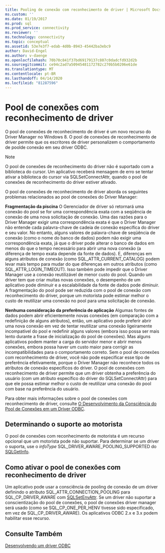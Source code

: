 ```yaml
---
title: Pooling de conexão com reconhecimento de driver | Microsoft Docs
ms.custom: ''
ms.date: 01/19/2017
ms.prod: sql
ms.prod_service: connectivity
ms.reviewer: ''
ms.technology: connectivity
ms.topic: conceptual
ms.assetid: 53e7e3f7-edab-4d0b-8943-45442ba3ebc9
author: David-Engel
ms.author: v-daenge
ms.openlocfilehash: 70b70c841f37bd69179137c807c0dadcfd932d2b
ms.sourcegitcommit: ce94c2ad7a50945481172782c270b5b0206e61de
ms.translationtype: MT
ms.contentlocale: pt-BR
ms.lasthandoff: 04/14/2020
ms.locfileid: "81287596"
---
```

# <a name="driver-aware-connection-pooling"></a>Pool de conexões com reconhecimento de driver
O pool de conexões de reconhecimento de driver é um novo recurso do Driver Manager no Windows 8. O pool de conexões de reconhecimento de driver permite que os escritores de driver personalizem o comportamento de poolde conexão em seu driver ODBC.  
  
> [!NOTE]  
>  O pool de conexões de reconhecimento do driver não é suportado com a biblioteca do cursor. Um aplicativo receberá mensagem de erro se tentar ativar a biblioteca do cursor via SQLSetConnectAttr, quando o pool de conexões de reconhecimento do driver estiver ativado.  
  
 O pool de conexões de reconhecimento de driver aborda os seguintes problemas relacionados ao pool de conexões do Driver Manager:  
  
 **Fragmentação da piscina** O Gerenciador de driver só retornará uma conexão do pool se for uma correspondência exata com a seqüência de conexão de uma nova solicitação de conexão.  Uma das razões para o Driver Manager exigir uma correspondência exata é que o Driver Manager não entende cada palavra-chave de cadeia de conexão específica do driver e seu valor.  No entanto, alguns valores de palavra-chave de seqüência de conexão (como o nome do banco de dados) podem não exigir uma correspondência exata, já que o driver pode alterar o banco de dados em menos do que o tempo necessário para abrir uma nova conexão (a diferença de tempo exata depende da fonte de dados). E, diferenças em alguns atributos de conexão (como SQL_ATTR_CURRENT_CATALOG) podem levar mais tempo para mudar do que diferenças em outros atributos (como SQL_ATTR_LOGIN_TIMEOUT). Isso também pode impedir que o Driver Manager use a conexão reutilizável de menor custo do pool. Quando um driver tem que criar muitas novas conexões, o desempenho de um aplicativo pode diminuir e a escalabilidade da fonte de dados pode diminuir. A fragmentação do pool pode ser reduzida com o pool de conexão com reconhecimento do driver, porque um motorista pode estimar melhor o custo de reutilizar uma conexão no pool para uma solicitação de conexão.  
  
 **Nenhuma consideração da preferência de aplicação** Algumas fontes de dados podem abrir eficientemente novas conexões (em comparação com a redefinição de alguns atributos), então, um aplicativo pode preferir abrir uma nova conexão em vez de tentar reutilizar uma conexão ligeiramente incompatível do pool e redefinir alguns valores (embora isso possa ser mais lento durante a frase de inicialização do pool de conexões). Mas alguns aplicativos podem manter a carga do servidor menor e abrir menos conexões, embora possa haver um custo maior para corrigir as incompatibilidades para o comportamento correto. Sem o pool de conexões com reconhecimento de driver, você não pode especificar esse tipo de preferência efetivamente, porque o Driver Manager não reconhece todos os atributos de conexão específicos do driver. O pool de conexões com reconhecimento de driver permite que um driver obtenha a preferência do usuário (com um atributo específico do driver do SQLSetConnectAttr) para que ele possa estimar melhor o custo de reutilizar uma conexão do pool com base na preferência do usuário.  
  
 Para obter mais informações sobre o pool de conexões com reconhecimento de driver, consulte [O Desenvolvimento da Consciência do Pool de Conexões em um Driver ODBC](../../../odbc/reference/develop-driver/developing-connection-pool-awareness-in-an-odbc-driver.md).  
  
## <a name="determining-driver-support"></a>Determinando o suporte ao motorista  
 O pool de conexões com reconhecimento de motorista é um recurso opcional que um motorista pode não suportar. Para determinar se um driver o suporta, use o *infoType* SQL_DRIVER_AWARE_POOLING_SUPPORTED do [SQLGetInfo](../../../odbc/reference/syntax/sqlgetinfo-function.md).  
  
## <a name="how-to-enable-driver-aware-connection-pooling"></a>Como ativar o pool de conexões com reconhecimento de driver  
 Um aplicativo pode usar a consciência de pooling de conexão de um driver definindo o atributo SQL_ATTR_CONNECTION_POOLING para SQL_CP_DRIVER_AWARE com [SQLSetEnvAttr](../../../odbc/reference/syntax/sqlsetenvattr-function.md). Se um driver não suportar a conscientização do pool de conexões, o pool de conexões driver manager será usado (como se SQL_CP_ONE_PER_HENV tivesse sido especificado, em vez de SQL_CP_DRIVER_AWARE). Os aplicativos ODBC 2.x e 3.x podem habilitar esse recurso.  
  
## <a name="see-also"></a>Consulte Também  
 [Desenvolvendo um driver ODBC](../../../odbc/reference/develop-driver/developing-an-odbc-driver.md)
